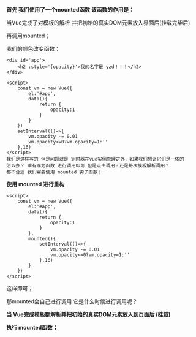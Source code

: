 **首先 我们使用了一个mounted函数 该函数的作用是：**

当Vue完成了对模板的解析 并把初始的真实DOM元素放入界面后(挂载完毕后)

再调用mounted；

我们的颜色改变函数：

```
<div id='app'>
	<h2 :style='{opacity}'>我的名字是 yzd！！！</h2>
</div>

<script>
	const vm = new Vue({
		el:'#app',
		data(){
			return {
				opacity:1
			}
		}
	})
	setInterval(()=>{
        vm.opacity -= 0.01
        vm.opacity<=0?vm.opacity=1:''
    },16)
</script>
我们是这样写的 但是问题就是 定时器在vue实例管理之外，如果我们想让它们是一体的
怎么办？ 唯有写为函数 进行调用即可 但是点击调用？还是每次模板解析调用？
都不合适 我们需要使用 mounted 钩子函数；
```

**使用 mounted 进行重构**

```
<script>
    const vm = new Vue({
        el:'#app',
        data(){
            return {
                opacity:1
            }
        },
        mounted(){
            setInterval(()=>{
                vm.opacity -= 0.01
                vm.opacity<=0?vm.opacity=1:''
            },16)
        }
    })
</script>
```

这样即可；

那mounted会自己进行调用 它是什么时候进行调用呢？

**当 Vue完成模板额解析并把初始的真实DOM元素放入到页面后 (挂载)**

**执行 mounted函数；**